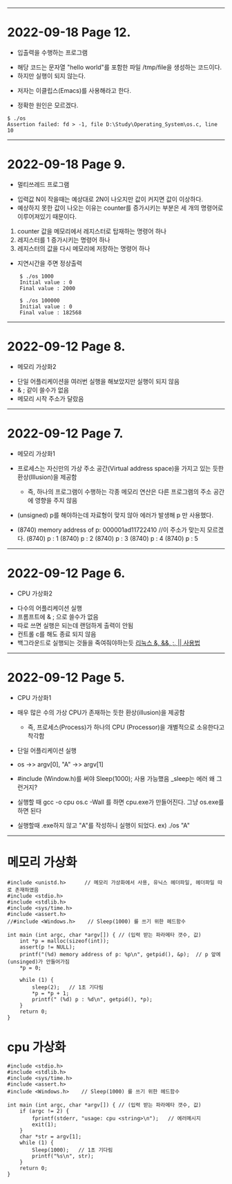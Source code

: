***
# 2022-09-18 Page 12.
* 입출력을 수행하는 프로그램

+ 해당 코드는 문자열 "hello world"를 포함한 파일 /tmp/file을 생성하는 코드이다.
+ 하지만 실행이 되지 않는다.

* 저자는 이클립스(Emacs)를 사용해라고 한다.
+ 정확한 원인은 모르겠다.
```
$ ./os
Assertion failed: fd > -1, file D:\Study\Operating_System\os.c, line 10
```
***
# 2022-09-18 Page 9.
* 멀티쓰레드 프로그램

+ 입력값 N이 작을때는 예상대로 2N이 나오지만 값이 커지면 값이 이상하다.
+ 예상하지 못한 값이 나오는 이유는 counter를 증가시키는 부분은 세 개의 명령어로 이루어져있기 때문이다.
1. counter 값을 메모리에서 레지스터로 탑재하는 명령어 하나
2. 레지스터를 1 증가시키는 명령어 하나
3. 레지스터의 값을 다시 메모리에 저장하는 명령어 하나

+ 지연시간을 주면 정상출력
```
    $ ./os 1000
    Initial value : 0 
    Final value : 2000

    $ ./os 100000
    Initial value : 0
    Final value : 182568
```
***
# 2022-09-12 Page 8.
* 메모리 가상화2

+ 단일 어플리케이션을 여러번 실행을 해보았지만 실행이 되지 않음
+ & ; 같이 쓸수가 없음
+ 메모리 시작 주소가 달랐음
***
# 2022-09-12 Page 7.
* 메모리 가상화1

+ 프로세스는 자신만의 가상 주소 공간(Virtual address space)을 가지고 있는 듯한 환상(Illusion)을 제공함
    + 즉, 하나의 프로그램이 수행하는 각종 메모리 연산은 다른 프로그램의 주소 공간에 영향을 주지 않음

+ (unsigned) p를 해야하는데 자료형이 맞지 않아 에러가 발생해 p 만 사용했다.
+   (8740) memory address of p: 000001ad11722410 //이 주소가 맞는지 모르겠다.
    (8740) p : 1
    (8740) p : 2
    (8740) p : 3
    (8740) p : 4
    (8740) p : 5
***
# 2022-09-12 Page 6.
* CPU 가상화2

+ 다수의 어플리케이션 실행
+ 프롬프트에 & ; 으로 쓸수가 없음
+ 따로 쓰면 실행은 되는데 랜덤하게 출력이 안됨
+ 컨트롤 c를 해도 종료 되지 않음
+ 백그라운드로 실행되는 것들을 죽여줘야하는듯
[리눅스 &, &&, ;, || 사용법](https://opentutorials.org/module/2538/15818)
***
# 2022-09-12 Page 5.
* CPU 가상화1
+ 매우 많은 수의 가상 CPU가 존재하는 듯한 환상(illusion)을 제공함
    + 즉, 프로세스(Process)가 하나의 CPU (Processor)을 개별적으로 소유한다고 착각함

+ 단일 어플리케이션 실행

+ os ->> argv[0], "A" ->> argv[1]
+ #include (Window.h)를 써야 Sleep(1000); 사용 가능했음 _sleep는 에러 왜 그런거지?
+ 실행할 때 gcc -o cpu os.c -Wall 를 하면 cpu.exe가 만들어진다. 그냥 os.exe를 하면 된다
+ 실행할때 .exe하지 않고 "A"를 작성하니 실행이 되었다. ex) ./os "A"
***

# 메모리 가상화
```
#include <unistd.h>      // 메모리 가상화에서 사용, 유닉스 헤더파일, 헤더파일 따로 존재하였음
#include <stdio.h>
#include <stdlib.h>
#include <sys/time.h>
#include <assert.h>
//#include <Windows.h>    // Sleep(1000) 를 쓰기 위한 헤드함수

int main (int argc, char *argv[]) { // (입력 받는 파라메타 갯수, 값)
    int *p = malloc(sizeof(int));
    assert(p != NULL);
    printf("(%d) memory address of p: %p\n", getpid(), &p);  // p 앞에 (unsinged)가 안들어가짐
    *p = 0;

    while (1) {
        sleep(2);   // 1초 기다림
        *p = *p + 1;
        printf(" (%d) p : %d\n", getpid(), *p);
    }
    return 0;
}
```
# cpu 가상화
```
#include <stdio.h>
#include <stdlib.h>
#include <sys/time.h>
#include <assert.h>
#include <Windows.h>    // Sleep(1000) 를 쓰기 위한 헤드함수

int main (int argc, char *argv[]) { // (입력 받는 파라메타 갯수, 값)
    if (argc != 2) {
        fprintf(stderr, "usage: cpu <string>\n");   // 에러메시지
        exit(1);
    }
    char *str = argv[1];
    while (1) {
        Sleep(1000);   // 1초 기다림
        printf("%s\n", str);
    }
    return 0;
}
```